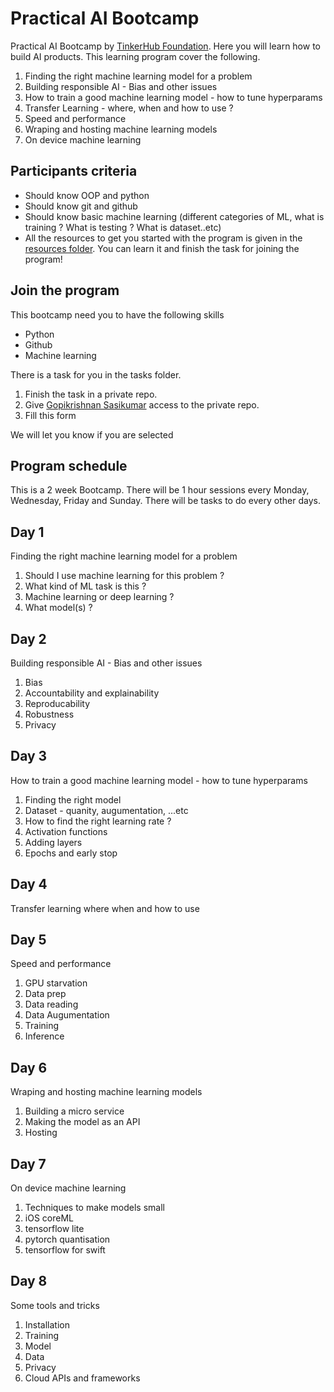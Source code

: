 # Practical AI Bootcamp

Practical AI Bootcamp by [TinkerHub Foundation](https://tinkerhub.org). Here you will learn how to build AI products. This learning program cover the following.

1. Finding the right machine learning model for a problem
2. Building responsible AI - Bias and other issues
3. How to train a good machine learning model - how to tune hyperparams
4. Transfer Learning - where, when and how to use ?
5. Speed and performance
6. Wraping and hosting machine learning models
7. On device machine learning

## Participants criteria

- Should know OOP and python
- Should know git and github
- Should know basic machine learning (different categories of ML, what is training ? What is testing ? What is dataset..etc)
- All the resources to get you started with the program is given in the [resources folder](https://github.com/tinkerhub-org/Practical-AI-Bootcamp/tree/main/Resources). You can learn it and finish the task for joining the program!

## Join the program

This bootcamp need you to have the following skills
- Python
- Github
- Machine learning

There is a task for you in the tasks folder. 
1. Finish the task in a private repo.
2. Give [Gopikrishnan Sasikumar](https://github.com/GopikrishnanSasikumar) access to the private repo.
3. Fill this form 

We will let you know if you are selected

## Program schedule
This is a 2 week Bootcamp. There will be 1 hour sessions every Monday, Wednesday, Friday and Sunday. There will be tasks to do every other days. 

## Day 1
Finding the right machine learning model for a problem

1. Should I use machine learning for this problem ?
2. What kind of ML task is this ?
3. Machine learning or deep learning ?
4. What model(s) ?

## Day 2
Building responsible AI - Bias and other issues

1. Bias
2. Accountability and explainability
3. Reproducability
4. Robustness
5. Privacy

## Day 3

How to train a good machine learning model - how to tune hyperparams

1. Finding the right model
2. Dataset - quanity, augumentation, ...etc
3. How to find the right learning rate ?
4. Activation functions
5. Adding layers
6. Epochs and early stop

## Day 4

Transfer learning where when and how to use

## Day 5
Speed and performance

1. GPU starvation
2. Data prep
3. Data reading
4. Data Augumentation
5. Training
6. Inference

## Day 6
Wraping and hosting machine learning models

1. Building a micro service
2. Making the model as an API
3. Hosting

## Day 7
On device machine learning

1. Techniques to make models small
2. iOS coreML
3. tensorflow lite
4. pytorch quantisation
5. tensorflow for swift

## Day 8
Some tools and tricks

1. Installation
2. Training
3. Model
4. Data
5. Privacy
6. Cloud APIs and frameworks
